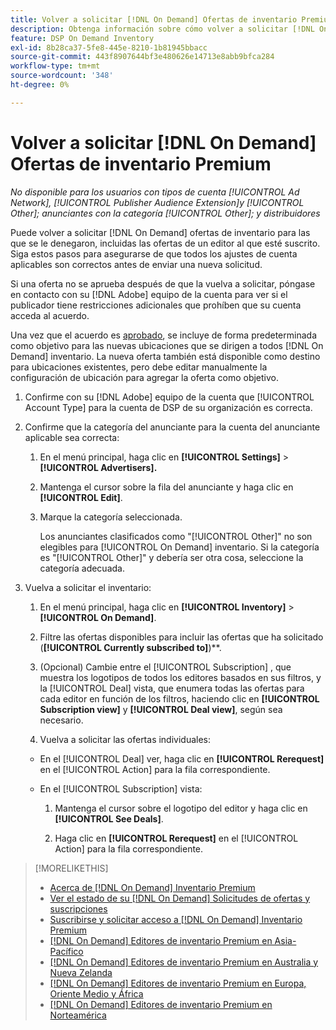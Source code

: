 ```yaml
---
title: Volver a solicitar [!DNL On Demand] Ofertas de inventario Premium
description: Obtenga información sobre cómo volver a solicitar [!DNL On Demand] tratos que anteriormente se negaron.
feature: DSP On Demand Inventory
exl-id: 8b28ca37-5fe8-445e-8210-1b81945bbacc
source-git-commit: 443f8907644bf3e480626e14713e8abb9bfca284
workflow-type: tm+mt
source-wordcount: '348'
ht-degree: 0%

---
```


# Volver a solicitar [!DNL On Demand] Ofertas de inventario Premium

*No disponible para los usuarios con tipos de cuenta [!UICONTROL Ad Network], [!UICONTROL Publisher Audience Extension]y [!UICONTROL Other]; anunciantes con la categoría [!UICONTROL Other]; y distribuidores*

Puede volver a solicitar [!DNL On Demand] ofertas de inventario para las que se le denegaron, incluidas las ofertas de un editor al que esté suscrito. Siga estos pasos para asegurarse de que todos los ajustes de cuenta aplicables son correctos antes de enviar una nueva solicitud.

Si una oferta no se aprueba después de que la vuelva a solicitar, póngase en contacto con su [!DNL Adobe] equipo de la cuenta para ver si el publicador tiene restricciones adicionales que prohíben que su cuenta acceda al acuerdo.

Una vez que el acuerdo es [aprobado](/help/dsp/inventory/on-demand-inventory-view-status.md), se incluye de forma predeterminada como objetivo para las nuevas ubicaciones que se dirigen a todos [!DNL On Demand] inventario. La nueva oferta también está disponible como destino para ubicaciones existentes, pero debe editar manualmente la configuración de ubicación para agregar la oferta como objetivo.

1. Confirme con su [!DNL Adobe] equipo de la cuenta que [!UICONTROL Account Type] para la cuenta de DSP de su organización es correcta.

1. Confirme que la categoría del anunciante para la cuenta del anunciante aplicable sea correcta:

   1. En el menú principal, haga clic en **[!UICONTROL Settings]** > **[!UICONTROL Advertisers].**

   1. Mantenga el cursor sobre la fila del anunciante y haga clic en **[!UICONTROL Edit]**.

   1. Marque la categoría seleccionada.

      Los anunciantes clasificados como &quot;[!UICONTROL Other]&quot; no son elegibles para [!UICONTROL On Demand] inventario. Si la categoría es &quot;[!UICONTROL Other]&quot; y debería ser otra cosa, seleccione la categoría adecuada<!-- [category](/help/dsp/admin/advertiser-settings.md) -->.

1. Vuelva a solicitar el inventario:

   1. En el menú principal, haga clic en **[!UICONTROL Inventory]** > **[!UICONTROL On Demand]**.

   1. Filtre las ofertas disponibles para incluir las ofertas que ha solicitado (**[!UICONTROL Currently subscribed to]**)**.

   1. (Opcional) Cambie entre el [!UICONTROL Subscription] , que muestra los logotipos de todos los editores basados en sus filtros, y la [!UICONTROL Deal] vista, que enumera todas las ofertas para cada editor en función de los filtros, haciendo clic en **[!UICONTROL Subscription view]** y **[!UICONTROL Deal view]**, según sea necesario.

   1. Vuelva a solicitar las ofertas individuales:
   * En el [!UICONTROL Deal] ver, haga clic en **[!UICONTROL Rerequest]** en el [!UICONTROL Action] para la fila correspondiente.

   * En el [!UICONTROL Subscription] vista:

      1. Mantenga el cursor sobre el logotipo del editor y haga clic en **[!UICONTROL See Deals]**.

      1. Haga clic en **[!UICONTROL Rerequest]** en el [!UICONTROL Action] para la fila correspondiente.


>[!MORELIKETHIS]
>
>* [Acerca de [!DNL On Demand] Inventario Premium](on-demand-inventory-about.md)
>* [Ver el estado de su [!DNL On Demand] Solicitudes de ofertas y suscripciones](on-demand-inventory-view-status.md)
>* [Suscribirse y solicitar acceso a [!DNL On Demand] Inventario Premium](on-demand-inventory-subscribe.md)
>* [[!DNL On Demand] Editores de inventario Premium en Asia-Pacífico](on-demand-inventory-publishers-apac.md)
>* [[!DNL On Demand] Editores de inventario Premium en Australia y Nueva Zelanda](on-demand-inventory-publishers-anz.md)
>* [[!DNL On Demand] Editores de inventario Premium en Europa, Oriente Medio y África](on-demand-inventory-publishers-emea.md)
>* [[!DNL On Demand] Editores de inventario Premium en Norteamérica](on-demand-inventory-publishers-na.md)

